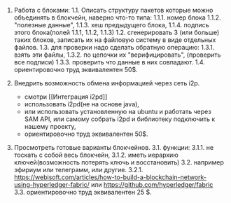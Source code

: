 1. Работа с блоками:
	1.1. Описать структуру пакетов которые можно объединять в блокчейн, наверно что-то типа:
	    1.1.1. номер блока
		1.1.2. "полезные данные",
		1.1.3. хеш предыдущего блока,
		1.1.4. подпись этого блока(полей 1.1.1, 1.1.2, 1.1.3)
	1.2. сгенерировать 3 (или больше) таких блоков, записать их на файловую систему в виде отдельных файлов.
	1.3. для проверки надо сделать обратную операцию:
	    1.3.1. взять эти файлы,
	    1.3.2. по цепочки их "верифицировать", (проверить все подписи)
	    1.3.3. проверить что данные в них совпадают.
	1.4. ориентировочно труд эквивалентен 50$.
		
2. Внедрить возможность обмена информацией через сеть i2p.
	- смотри [[Интеграция i2pd]]
	- использовать i2pd(не на основе java),
	- или использовать установленную на ubuntu и работать через SAM API, или самому собрать i2pd и библиотеку подключить к нашему проекту,
	- ориентировочно труд эквивалентен 50$.

3. Просмотреть готовые варианты блокчейнов.
	3.1. функции:
	3.1.1. не тоскать с собой весь блокчейн,
	3.1.2. иметь иерархию ключей(возможность потерять ключь и восстановить)
	3.2. например эфириум или телеграмм, или другие.
	3.2.1. https://webisoft.com/articles/how-to-build-a-blockchain-network-using-hyperledger-fabric/  или https://github.com/hyperledger/fabric
	3.3. ориентировочно труд эквивалентен 25 $.